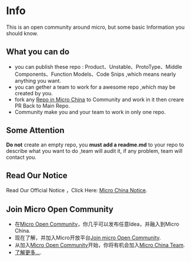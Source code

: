 # Info
This is an open community around micro, but some basic Information you should know.

## What you can do 

+ you can publish these repo : Product、Unstable、ProtoType、Middle Components、Function Models、Code Snips ,which means nearly anything you want.
+ you can gether a team to work for a awesome repo ,which may be created by you.
+ fork any [Repo in Micro China](https://github.com/micro-in-cn) to Community and work in it then creare PR Back to Main Repo.
+ Community make you and your team to work in only one repo.


## Some Attention

**Do not** create an empty repo, you **must add a readme.md** to your repo to describe what you want to do ,team will audit it, if any problem, team will contact you.

## Read Our Notice

Read Our Official Notice ，Click Here: [Micro China Notice](https://github.com/micro-in-cn/Notice).

## Join Micro Open Community

+ 在[Micro Open Community](https://github.com/micro-community)，你几乎可以发布任意Idea，并融入到Micro China.
+ 现在了解，并加入Micro开放平台[Join micro Open Community](https://github.com/micro-community/how-to-join).
+ 从加入[Micro Open Community](https://github.com/micro-community)开始，你将有机会加入[Micro China Team](https://github.com/micro-in-cn/Notice/blob/master/README.md#%E5%8A%A0%E5%85%A5micro-china-team).
+ [了解更多...](https://github.com/micro-in-cn/Notice/blob/master/we-need-you.md).
